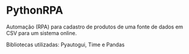 # PythonRPA
<p>Automação (RPA) para cadastro de produtos de uma fonte de dados em CSV para um sistema online.</p>
<p>Bibliotecas utilizadas: Pyautogui, Time e Pandas</p>
